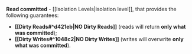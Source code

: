 **Read committed** - [[Isolation Levels|isolation level]], that provides the following guarantees:
- **[[Dirty Reads#^d421eb|NO Dirty Reads]]** (reads will return **only what was committed**);
- **[[Dirty Writes#^1048c2|NO Dirty Writes]]** (writes will overwrite **only what was committed**).
